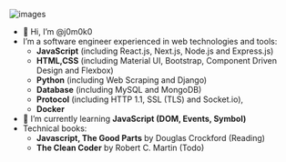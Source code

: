 ![images](https://user-images.githubusercontent.com/93967783/147612772-c380d1c6-698e-4d4c-8fbb-fd5ee6a9e89a.jpeg)


- 👋 Hi, I’m @j0m0k0
- I’m a software engineer experienced in web technologies and tools:
  - **JavaScript** (including React.js, Next.js, Node.js and Express.js)
  - **HTML,CSS** (including Material UI, Bootstrap, Component Driven Design and Flexbox)
  - **Python** (including Web Scraping and Django)
  - **Database** (including MySQL and MongoDB)
  - **Protocol** (including HTTP 1.1, SSL (TLS) and Socket.io), 
  - **Docker**
- 🌱 I’m currently learning **JavaScript (DOM, Events, Symbol)**
- Technical books:
  - **Javascript, The Good Parts** by Douglas Crockford (Reading)
  - **The Clean Coder** by Robert C. Martin (Todo)


